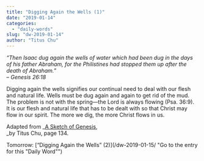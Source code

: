 ```yaml
---
title: "Digging Again the Wells (1)"
date: "2019-01-14"
categories: 
  - "daily-words"
slug: "dw-2019-01-14"
author: "Titus Chu"
---
```


_“Then Isaac dug again the wells of water which had been dug in the days of his father Abraham, for the Philistines had stopped them up after the death of Abraham.”_  
_– Genesis 26:18_

Digging again the wells signifies our continual need to deal with our flesh and natural life. Wells must be dug again and again to get rid of the mud. The problem is not with the spring—the Lord is always flowing (Psa. 36:9). It is our flesh and natural life that has to be dealt with so that Christ may flow in our spirit. The more we dig, the more Christ flows in us.

Adapted from _[A Sketch of Genesis](/book-gen-sketch "Go to the listing for this book"),  
_by Titus Chu, page 134.

Tomorrow: [“Digging Again the Wells” (2)](/dw-2019-01-15/ "Go to the entry for this "Daily Word"")
